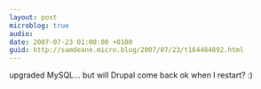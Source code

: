```yaml
---
layout: post
microblog: true
audio: 
date: 2007-07-23 01:00:00 +0100
guid: http://samdeane.micro.blog/2007/07/23/t164484892.html
---
```

upgraded MySQL... but will Drupal come back ok when I restart? :)
